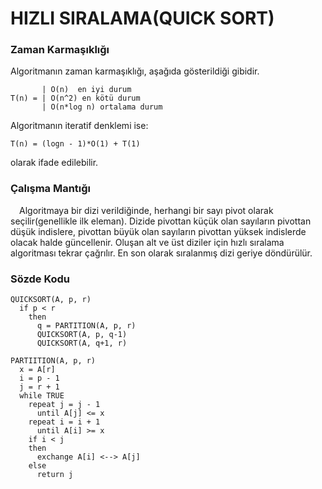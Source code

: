 # HIZLI SIRALAMA(QUICK SORT)

### Zaman Karmaşıklığı

Algoritmanın zaman karmaşıklığı, aşağıda gösterildiği gibidir.

           | O(n)  en iyi durum
    T(n) = | O(n^2) en kötü durum
           | O(n*log n) ortalama durum
           
Algoritmanın iteratif denklemi ise:

    T(n) = (logn - 1)*O(1) + T(1)
    
olarak ifade edilebilir.

### Çalışma Mantığı

&emsp;Algoritmaya bir dizi verildiğinde, herhangi bir sayı pivot olarak seçilir(genellikle ilk eleman). Dizide pivottan küçük olan sayıların pivottan düşük indislere, pivottan büyük olan sayıların pivottan yüksek indislerde olacak halde güncellenir. Oluşan alt ve üst diziler için hızlı sıralama algoritması tekrar çağrılır. En son olarak sıralanmış dizi geriye döndürülür.

### Sözde Kodu

    QUICKSORT(A, p, r)
      if p < r
        then 
          q = PARTITION(A, p, r)
          QUICKSORT(A, p, q-1)
          QUICKSORT(A, q+1, r)
          
    PARTIITION(A, p, r)
      x = A[r]
      i = p - 1
      j = r + 1
      while TRUE
        repeat j = j - 1
          until A[j] <= x
        repeat i = i + 1
          until A[i] >= x 
        if i < j
        then
          exchange A[i] <--> A[j]
        else
          return j
